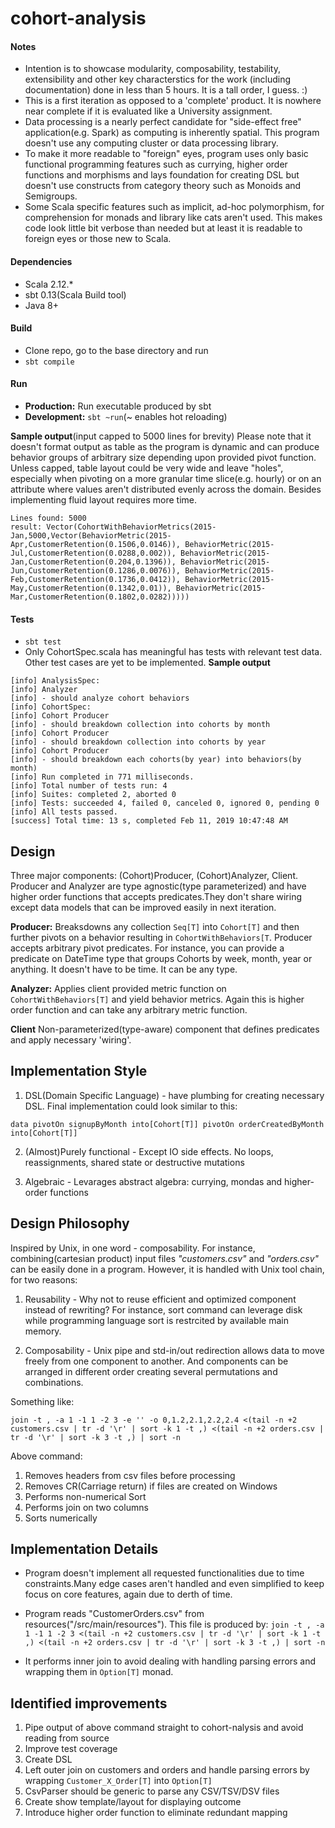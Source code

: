 # cohort-analysis

#### Notes

- Intention is to showcase modularity, composability, testability, extensibility and other key characterstics for the work (including documentation) done in less than 5 hours. It is a tall order, I guess. :)
- This is a first iteration as opposed to a 'complete' product. It is nowhere near complete if it is evaluated like a University assignment.
- Data processing is a nearly perfect candidate for "side-effect free" application(e.g. Spark) as computing is inherently spatial. This program doesn't use any computing cluster or data processing library.
- To make it more readable to "foreign" eyes, program uses only basic functional programming features such as currying, higher order functions and morphisms and lays foundation for creating DSL but doesn't use constructs from category theory such as Monoids and Semigroups.
- Some Scala specific features such as implicit, ad-hoc polymorphism, for comprehension for monads and library like cats aren't used. This makes code look little bit verbose than needed but at least it is readable to foreign eyes or those new to Scala.

#### Dependencies
- Scala 2.12.*
- sbt 0.13(Scala Build tool)
- Java 8+

#### Build
- Clone repo, go to the base directory and run
- `sbt compile`

#### Run
- **Production:** Run executable produced by sbt
- **Development:** `sbt ~run`(~ enables hot reloading)

**Sample output**(input capped to 5000 lines for brevity)
  Please note that it doesn't format output as table as the program is dynamic and can produce behavior groups of arbitrary size depending upon provided pivot function. Unless capped, table layout could be very wide and leave "holes", especially when pivoting on a more granular time slice(e.g. hourly) or on an attribute where values aren't distributed evenly across the domain. Besides implementing fluid layout requires more time.
```
Lines found: 5000
result: Vector(CohortWithBehaviorMetrics(2015-Jan,5000,Vector(BehaviorMetric(2015-Apr,CustomerRetention(0.1506,0.0146)), BehaviorMetric(2015-Jul,CustomerRetention(0.0288,0.002)), BehaviorMetric(2015-Jan,CustomerRetention(0.204,0.1396)), BehaviorMetric(2015-Jun,CustomerRetention(0.1286,0.0076)), BehaviorMetric(2015-Feb,CustomerRetention(0.1736,0.0412)), BehaviorMetric(2015-May,CustomerRetention(0.1342,0.01)), BehaviorMetric(2015-Mar,CustomerRetention(0.1802,0.0282)))))
```
#### Tests
- `sbt test`
- Only CohortSpec.scala has meaningful has tests with relevant test data. Other test cases are yet to be implemented. 
**Sample output**
```
[info] AnalysisSpec:
[info] Analyzer
[info] - should analyze cohort behaviors
[info] CohortSpec:
[info] Cohort Producer
[info] - should breakdown collection into cohorts by month
[info] Cohort Producer
[info] - should breakdown collection into cohorts by year
[info] Cohort Producer
[info] - should breakdown each cohorts(by year) into behaviors(by month)
[info] Run completed in 771 milliseconds.
[info] Total number of tests run: 4
[info] Suites: completed 2, aborted 0
[info] Tests: succeeded 4, failed 0, canceled 0, ignored 0, pending 0
[info] All tests passed.
[success] Total time: 13 s, completed Feb 11, 2019 10:47:48 AM
```

## Design
Three major components: (Cohort)Producer, (Cohort)Analyzer, Client. Producer and Analyzer are type agnostic(type parameterized) and have higher order functions that accepts predicates.They don't share wiring except data models that can be improved easily in next iteration.

**Producer:** Breaksdowns any collection `Seq[T]` into `Cohort[T]` and then further pivots on a behavior resulting in
`CohortWithBehaviors[T`. Producer accepts arbitrary pivot predicates. For instance, you can provide a predicate on DateTime type that groups Cohorts by week, month, year or anything. It doesn't have to be time. It can be any type.

**Analyzer:** Applies client provided metric function on `CohortWithBehaviors[T]` and yield behavior metrics. Again this is higher order function and can take any arbitrary metric function.

**Client** Non-parameterized(type-aware) component that defines predicates and apply necessary 'wiring'.


## Implementation Style
1. DSL(Domain Specific Language) - have plumbing for creating necessary DSL. Final implementation could look similar to this:

`data pivotOn signupByMonth into[Cohort[T]] pivotOn orderCreatedByMonth into[Cohort[T]]`

2. (Almost)Purely functional - Except IO side effects. No loops, reassignments, shared state or destructive mutations

3. Algebraic - Levarages abstract algebra: currying, mondas and higher-order functions


## Design Philosophy
Inspired by Unix, in one word - composability. For instance, combining(cartesian product) input files *"customers.csv"*
and *"orders.csv"* can be easily done in a program. However, it is handled with Unix tool chain, for two reasons:

1. Reusability - Why not to reuse efficient and optimized component instead of rewriting? For instance, sort command can leverage disk while programming language sort is restrcited by available main memory.

2. Composability - Unix pipe and std-in/out redirection allows data to move freely from one component to another. And components can be arranged in different order creating several permutations and combinations.

Something like:

`join -t , -a 1 -1 1 -2 3 -e '' -o 0,1.2,2.1,2.2,2.4 <(tail -n +2 customers.csv | tr -d '\r' | sort -k 1 -t ,) <(tail -n +2 orders.csv | tr -d '\r' | sort -k 3 -t ,) | sort -n`

Above command:
1. Removes headers from csv files before processing
2. Removes CR(Carriage return) if files are created on Windows
3. Performs non-numerical Sort
4. Performs join on two columns
5. Sorts numerically

## Implementation Details

- Program doesn't implement all requested functionalities due to time constraints.Many edge cases aren't handled and even simplified to keep focus on core features, again due to derth of time.

- Program reads "CustomerOrders.csv" from resources("/src/main/resources"). This file is produced by:
`join -t , -a 1 -1 1 -2 3 <(tail -n +2 customers.csv | tr -d '\r' | sort -k 1 -t ,) <(tail -n +2 orders.csv | tr -d '\r' | sort -k 3 -t ,) | sort -n`

- It performs inner join to avoid dealing with handling parsing errors and wrapping them in `Option[T]` monad.

## Identified improvements

1. Pipe output of above command straight to cohort-nalysis and avoid reading from source
2. Improve test coverage
3. Create DSL
4. Left outer join on customers and orders and handle parsing errors by wrapping `Customer_X_Order[T]` into `Option[T]`
5. CsvParser should be generic to parse any CSV/TSV/DSV files
6. Create show template/layout for displaying outcome
7. Introduce higher order function to eliminate redundant mapping 

